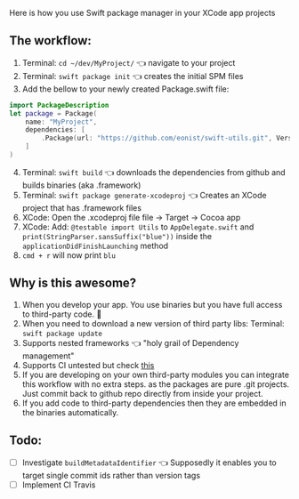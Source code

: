 Here is how you use Swift package manager in your XCode app projects<!--more--> 

## The workflow:  

1. Terminal: ``cd ~/dev/MyProject/`` 👈 navigate to your project  
2. Terminal: ``swift package init`` 👈 creates the initial SPM files    
3. Add the bellow to your newly created Package.swift file:   
```swift
import PackageDescription
let package = Package(
    name: "MyProject",
	dependencies: [
		.Package(url: "https://github.com/eonist/swift-utils.git", Version(0, 0, 0, prereleaseIdentifiers: ["alpha", "3"]))
    ]
)
```
4. Terminal: ``swift build`` 👈 downloads the dependencies from github and builds binaries (aka .framework)    
5. Terminal: ``swift package generate-xcodeproj`` 👈  Creates an XCode project that has .framework files  
6. XCode: Open the .xcodeproj file file -> Target -> Cocoa app  
7. XCode: Add: ``@testable import Utils`` to ``AppDelegate.swift`` and ``print(StringParser.sansSuffix("blue"))`` inside the ``applicationDidFinishLaunching`` method  
8. ``cmd + r`` will now print ``blu``  

## Why is this awesome?

1. When you develop your app. You use binaries but you have full access to third-party code. 🔑  
2. When you need to download a new version of third party libs: Terminal: ``swift package update``    
3. Supports nested frameworks 👈 "holy grail of Dependency management"   	 
4. Supports CI untested but check  [this](https://www.linkedin.com/pulse/apple-swift-package-manager-deep-dive-shashikant-jagtap) 
5. If you are developing on your own third-party modules you can integrate this workflow with no extra steps. as the packages are pure .git projects. Just commit back to github repo directly from inside your project.    
6. If you add code to third-party dependencies then they are embedded in the binaries automatically.   

## Todo:  
- [ ] Investigate ``buildMetadataIdentifier`` 👈 Supposedly it enables you to target single commit ids rather than version tags
- [ ] Implement CI Travis 
